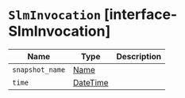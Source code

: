 # `SlmInvocation` [interface-SlmInvocation]

| Name | Type | Description |
| - | - | - |
| `snapshot_name` | [Name](./Name.md) | &nbsp; |
| `time` | [DateTime](./DateTime.md) | &nbsp; |
